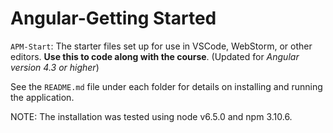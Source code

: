 # Angular-Getting Started

`APM-Start`: The starter files set up for use in VSCode, WebStorm, or other editors. **Use this to code along with the course**. (Updated for <i>Angular version 4.3 or higher</i>)

See the `README.md` file under each folder for details on installing and running the application.

NOTE: The installation was tested using node v6.5.0 and npm 3.10.6.
